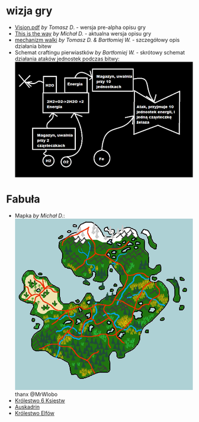 # wizja gry

- [Vision.pdf](./game_vision/Vision.pdf) _by Tomasz D_. - wersja pre-alpha opisu gry
- [This is the way](./game_vision/this_is_the_way.pdf) _by Michał D._ - aktualna wersja opisu gry
- [mechanizm walki](./game_vision/Mechanika_Walki.pdf) _by Tomasz D. & Bartłomiej W._ - szczegółowy opis działania bitew
- Schemat craftingu pierwiastków _by Bartłomiej W._ - skrótowy schemat działania ataków jednostek podczas bitwy:
![mechanizm craftowania pierwiastków](./game_vision/crafting_mechanism.png)

# Fabuła

- Mapka _by Michał D._:
![Mapka](./game_vision/map.png) thanx @MrWlobo
- [Królestwo 6 Księstw](./game_vision/Panstwo_1.pdf)
- [Auskadrin](./game_vision/Panstwo_2.pdf)
- [Królestwo Elfów](./game_vision/Panstwo_3.pdf)
